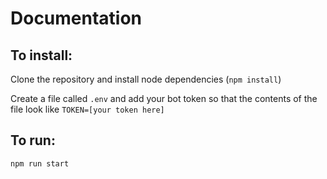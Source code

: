# Documentation

## To install:

Clone the repository and install node dependencies (`npm install`)

Create a file called `.env` and add your bot token so that the contents of the file look like `TOKEN=[your token here]`

## To run:

`npm run start`
